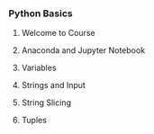 ### Python Basics ###

1. Welcome to Course

2. Anaconda and Jupyter Notebook

3. Variables

4. Strings and Input

5. String Slicing

6. Tuples
